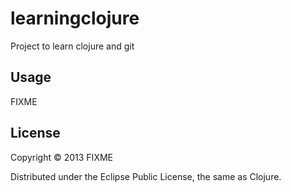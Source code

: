 # learningclojure

Project to learn clojure and git

## Usage

FIXME

## License

Copyright © 2013 FIXME

Distributed under the Eclipse Public License, the same as Clojure.

